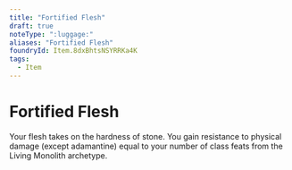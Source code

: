 ```yaml
---
title: "Fortified Flesh"
draft: true
noteType: ":luggage:"
aliases: "Fortified Flesh"
foundryId: Item.8dxBhtsNSYRRKa4K
tags:
  - Item
---
```


# Fortified Flesh

Your flesh takes on the hardness of stone. You gain resistance to physical damage (except adamantine) equal to your number of class feats from the Living Monolith archetype.

